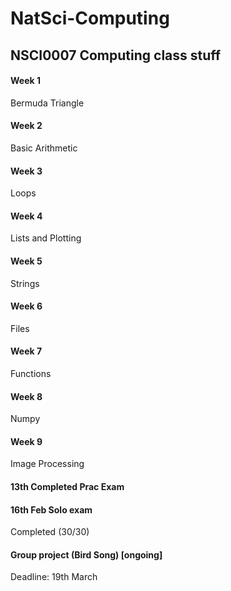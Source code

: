 # NatSci-Computing 
## NSCI0007 Computing class stuff
#### Week 1 
Bermuda Triangle
#### Week 2 
Basic Arithmetic
#### Week 3 
Loops
####  Week 4 
Lists and Plotting
####  Week 5 
Strings
####  Week 6 
Files
####  Week 7 
Functions
####  Week 8 
Numpy
#### Week 9 
Image Processing
#### 13th Completed Prac Exam
#### 16th Feb Solo exam 
Completed (30/30) 
#### Group project (Bird Song) [ongoing]
Deadline: 19th March
